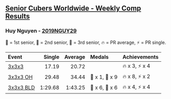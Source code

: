 <style>table {white-space: nowrap;}</style>

## [Senior Cubers Worldwide - Weekly Comp Results](/scw-comp/results/)
### Huy Nguyen - [2019NGUY29](https://www.worldcubeassociation.org/persons/2019NGUY29)

<span style="white-space: nowrap;">🥇 = 1st senior</span>, <span style="white-space: nowrap;">🥈 = 2nd senior</span>, <span style="white-space: nowrap;">🥉 = 3rd senior</span>, <span style="white-space: nowrap;">🔥 = PR average</span>, <span style="white-space: nowrap;">⚡ = PR single</span>.

| Event | Single | Average | Medals | Achievements|
| :-- | --: | --: | :-- | :-- |
| [3x3x3](333.md) | 17.19 | 20.72 |  | 🔥 x 3, ⚡ x 4 |
| [3x3x3 OH](333oh.md) | 29.48 | 34.44 | 🥈 x 1, 🥉 x 9 | 🔥 x 8, ⚡ x 2 |
| [3x3x3 BLD](333bf.md) | 1:29.68 | 1:43.25 | 🥈 x 6, 🥉 x 6 | 🔥 x 4, ⚡ x 4 |

<!-- Global site tag (gtag.js) - Google Analytics -->
<script async src="https://www.googletagmanager.com/gtag/js?id=UA-86348435-3"></script>
<script>window.dataLayer = window.dataLayer || []; function gtag() {dataLayer.push(arguments);} gtag('js', new Date()); gtag('config', 'UA-86348435-3');</script>

